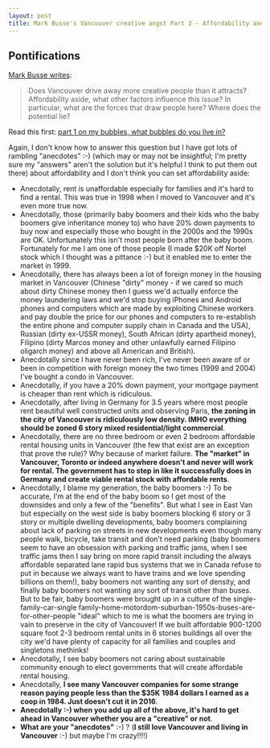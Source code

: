 ```yaml
---
layout: post
title: Mark Busse's Vancouver creative angst Part 2 - Affordability anecdotes.
---
```


## Pontifications

[Mark Busse writes](https://pricetags.wordpress.com/2016/11/29/mark-busse-has-a-question-for-you/):

<blockquote>

Does Vancouver drive away more creative people than it attracts? Affordability aside, what other factors influence this issue? In particular, what are the forces that draw people here? Where does the potential lie?

</blockquote>

Read this first: [part 1 on my bubbles, what bubbles do you live in?](http://rolandtanglao.com/2016/11/30/p1-vancouver-creative-angst/)

Again, I don't know how to answer this question but I have got lots of rambling "anecdotes" :-) (which may or may not be insightful; I'm pretty sure my "answers" aren't the solution but it's helpful I think to put them out there) about affordability and I don't think you can set affordability aside:

* Anecdotally, rent is unaffordable especially for families and it's hard to find a rental. This was true in 1998 when I moved to Vancouver and it's even more true now.
* Anecdotally, those (primarily baby boomers and their kids who the baby boomers give inheritance money to) who have 20% down payments to buy now and especially those who bought in the 2000s and the 1990s are OK. Unfortunately this isn't most people born after the baby boom. Fortunately for me I am one of those people (I made $20K off Nortel stock which I thought was a pittance :-) but it enabled me to enter the market in 1999.
* Anecdotally, there has always been a lot of foreign money in the housing market in Vancouver (Chinese "dirty" money - if we cared so much about dirty Chinese money then I guess we'd actually enforce the money laundering laws and we'd stop buying iPhones and Android phones and computers which are made by exploiting Chinese workers and pay double the price for our phones and computers to re-establish the entire phone and computer supply chain in Canada and the USA), Russian (dirty ex-USSR money), South African (dirty apartheid money), Filipino (dirty Marcos money and other unlawfully earned Filipino oligarch money) and above all American and British).
* Anecdotally since I have never been rich, I've never been aware of or been in competition with foreign money the two times (1999 and 2004) I've bought a condo in Vancouver.
* Anecdotally, if you have a 20% down payment, your mortgage payment is cheaper than rent which is ridiculous.
* Anecdotally, after living in Germany for 3.5 years where most people rent beautiful well constructed units and observing Paris, **the zoning in the city of Vancouver is ridiculously low density. IMHO everything should be zoned 6 story mixed residential/light commercial**.
* Anecdotally, there are no three bedroom or even 2 bedroom affordable rental housing units in Vancouver (the few that exist are an exception that prove the rule)? Why because of market failure. **The "market" in Vancouver, Toronto or indeed anywhere doesn't and never will work for rental. The government has to step in like it successfully does in Germany and create viable rental stock with affordable rents**.
* Anecdotally, I blame my generation, the baby boomers :-) To be accurate, I'm at the end of the baby boom so I get most of the downsides and only a few of the "benefits". But what I see in East Van but especially on the west side is baby boomers blocking 6 story or 3 story or multiple dwelling developments, baby boomers complaining about lack of parking on streets in new developments even though many people walk, bicycle, take transit and don't need parking (baby boomers seem to have an obsession with parking and traffic jams, when I see traffic jams then I say bring on more rapid transit including the always affordable separated lane rapid bus systems that we in Canada refuse to put in because we always want to have trains and we love spending billions on them!), baby boomers not wanting any sort of density, and finally baby boomers not wanting any sort of transit other than buses. But to be fair, baby boomers were brought up in a culture of the single-family-car-single family-home-motordom-suburban-1950s-buses-are-for-other-people "ideal" which to me is what the boomers are trying in vain to preserve in the city of Vancouver! If we built affordable 900-1200 square foot 2-3 bedroom rental units in 6 stories buildings all over the city we'd have plenty of capacity for all families and couples and singletons methinks!
* Anecdotally, I see baby boomers not caring about sustainable community enough to elect governments that will create affordable rental housing.
* Anecdotally, **I see many Vancouver companies for some strange reason paying people less than the $35K 1984 dollars I earned as a coop in 1984. Just doesn't cut it in 2016**.
* **Anecdotally :-) when you add up all of the above, it's hard to get ahead in Vancouver whether you are a "creative" or not**.
* **What are your "anecdotes"** :-) ? (**I still love Vancouver and living in Vancouver** :-) but maybe I'm crazy!!!!)